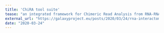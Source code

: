 ```yaml
---
title: 'ChiRA tool suite'
tease: "an integrated framework for Chimeric Read Analysis from RNA-RNA interactome data"
external_url: "https://galaxyproject.eu/posts/2020/03/24/rna-interactome/"
date: "2020-03-24"
---
```

